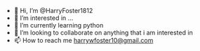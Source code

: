 - 👋 Hi, I’m @HarryFoster1812
- 👀 I’m interested in ...
- 🌱 I’m currently learning python
- 💞️ I’m looking to collaborate on anything that i am interested in
- 📫 How to reach me harrywfoster10@gmail.com

<!---
HarryFoster1812/HarryFoster1812 is a ✨ special ✨ repository because its `README.md` (this file) appears on your GitHub profile.
You can click the Preview link to take a look at your changes.
--->
